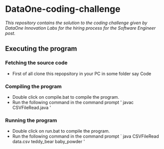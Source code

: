 # DataOne-coding-challenge
*This repository contains the solution to the coding challenge given by DataOne Innovation Labs for the hiring process for the Software Engineer post.*

## Executing the program

### Fetching the source code
* First of all clone this repopsitory in your PC in some folder say Code

### Compiling the program
* Double click on compile.bat to compile the program.
* Run the following command in the command prompt ' javac CSVFileRead.java '

### Running the program
* Double click on run.bat to compile the program.
* Run the following command in the command prompt ` java CSVFileRead data.csv teddy_bear baby_powder '